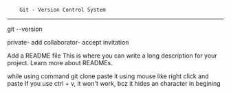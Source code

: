 		
		Git - Version Control System
-------------------------------------------------

git --version


private- add collaborator- accept invitation

Add a README file
This is where you can write a long description for your project. Learn more about READMEs.

while using command git clone 
paste it using mouse like right click and paste
If you use ctrl + v, it won't work, bcz it hides an character in begining


